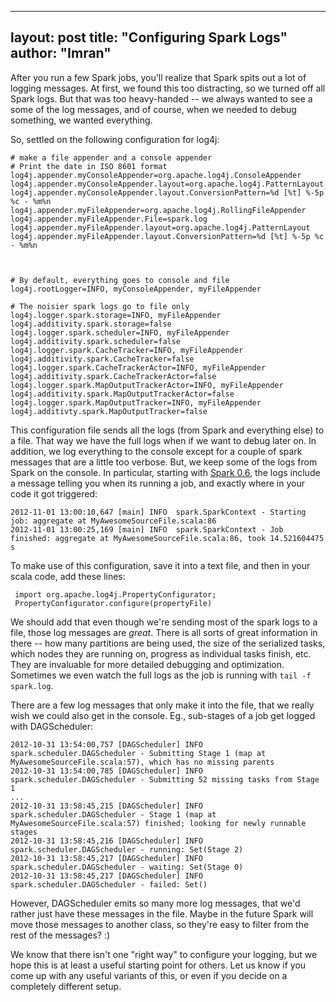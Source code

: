 
---
layout: post
title: "Configuring Spark Logs"
author: "Imran"
---

After you run a few Spark jobs, you'll realize that Spark spits out a lot of logging messages.  At first, we found
this too distracting, so we turned off all Spark logs.  But that was too heavy-handed -- we always wanted to see a some
of the log messages, and of course, when we needed to debug something, we wanted everything.

<!--more-->

So, settled on the following configuration for log4j:

    # make a file appender and a console appender
    # Print the date in ISO 8601 format
    log4j.appender.myConsoleAppender=org.apache.log4j.ConsoleAppender
    log4j.appender.myConsoleAppender.layout=org.apache.log4j.PatternLayout
    log4j.appender.myConsoleAppender.layout.ConversionPattern=%d [%t] %-5p %c - %m%n
    log4j.appender.myFileAppender=org.apache.log4j.RollingFileAppender
    log4j.appender.myFileAppender.File=spark.log
    log4j.appender.myFileAppender.layout=org.apache.log4j.PatternLayout
    log4j.appender.myFileAppender.layout.ConversionPattern=%d [%t] %-5p %c - %m%n



    # By default, everything goes to console and file
    log4j.rootLogger=INFO, myConsoleAppender, myFileAppender

    # The noisier spark logs go to file only
    log4j.logger.spark.storage=INFO, myFileAppender
    log4j.additivity.spark.storage=false
    log4j.logger.spark.scheduler=INFO, myFileAppender
    log4j.additivity.spark.scheduler=false
    log4j.logger.spark.CacheTracker=INFO, myFileAppender
    log4j.additivity.spark.CacheTracker=false
    log4j.logger.spark.CacheTrackerActor=INFO, myFileAppender
    log4j.additivity.spark.CacheTrackerActor=false
    log4j.logger.spark.MapOutputTrackerActor=INFO, myFileAppender
    log4j.additivity.spark.MapOutputTrackerActor=false
    log4j.logger.spark.MapOutputTracker=INFO, myFileAppender
    log4j.additivty.spark.MapOutputTracker=false


This configuration file sends all the logs (from Spark and everything else) to a file.  That way we have the full logs
when if we want to debug later on.  In addition, we log everything to the console except for a couple of spark messages
that are a little too verbose.  But, we keep some of the logs from Spark on the console.  In particular, starting
with [Spark 0.6](http://spark-project.org/release-0.6.0.html), the logs include a message telling you when its running a
job, and exactly where in your code it got triggered:

    2012-11-01 13:00:10,647 [main] INFO  spark.SparkContext - Starting job: aggregate at MyAwesomeSourceFile.scala:86
    2012-11-01 13:00:25,169 [main] INFO  spark.SparkContext - Job finished: aggregate at MyAwesomeSourceFile.scala:86, took 14.521604475 s

To make use of this configuration, save it into a text file, and then in your scala code, add these lines:

     import org.apache.log4j.PropertyConfigurator;
     PropertyConfigurator.configure(propertyFile)

We should add that even though we're sending most of the spark logs to a file, those log messages are *great*.  There is
all sorts of great information in there -- how many partitions are being used, the size of the serialized tasks, which
nodes they are running on, progress as individual tasks finish, etc.  They are invaluable for more detailed debugging
and optimization.  Sometimes we even watch the full logs as the job is running with `tail -f spark.log`.

There are a few log messages that only make it into the file, that we really wish we could also get in the console. Eg.,
sub-stages of a job get logged with DAGScheduler:

    2012-10-31 13:54:00,757 [DAGScheduler] INFO  spark.scheduler.DAGScheduler - Submitting Stage 1 (map at MyAwesomeSourceFile.scala:57), which has no missing parents
    2012-10-31 13:54:00,785 [DAGScheduler] INFO  spark.scheduler.DAGScheduler - Submitting 52 missing tasks from Stage 1
    ...
    2012-10-31 13:58:45,215 [DAGScheduler] INFO  spark.scheduler.DAGScheduler - Stage 1 (map at MyAwesomeSourceFile.scala:57) finished; looking for newly runnable stages
    2012-10-31 13:58:45,216 [DAGScheduler] INFO  spark.scheduler.DAGScheduler - running: Set(Stage 2)
    2012-10-31 13:58:45,217 [DAGScheduler] INFO  spark.scheduler.DAGScheduler - waiting: Set(Stage 0)
    2012-10-31 13:58:45,217 [DAGScheduler] INFO  spark.scheduler.DAGScheduler - failed: Set()

However, DAGScheduler emits so many more log messages, that we'd rather just have these messages in the file.  Maybe in
the future Spark will move those messages to another class, so they're easy to filter from the rest of the messages? :)


We know that there isn't one "right way" to configure your logging, but we hope this is at least a useful starting point
for others.  Let us know if you come up with any useful variants of this, or even if you decide on a completely different
setup.

